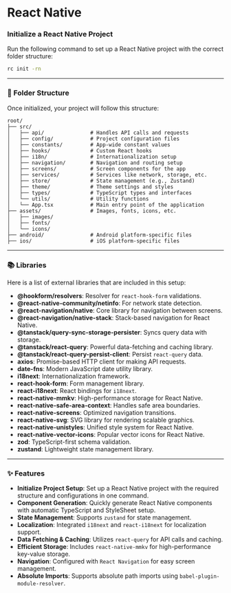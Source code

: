 
# React Native

### Initialize a React Native Project

Run the following command to set up a React Native project with the correct folder structure:

```bash
rc init -rn
```

---

### 📂 Folder Structure

Once initialized, your project will follow this structure:

```
root/
├── src/
│   ├── api/               # Handles API calls and requests
│   ├── config/            # Project configuration files
│   ├── constants/         # App-wide constant values
│   ├── hooks/             # Custom React hooks
│   ├── i18n/              # Internationalization setup
│   ├── navigation/        # Navigation and routing setup
│   ├── screens/           # Screen components for the app
│   ├── services/          # Services like network, storage, etc.
│   ├── store/             # State management (e.g., Zustand)
│   ├── theme/             # Theme settings and styles
│   ├── types/             # TypeScript types and interfaces
│   └── utils/             # Utility functions
│   └── App.tsx            # Main entry point of the application
├── assets/                # Images, fonts, icons, etc.
│   ├── images/
│   ├── fonts/
│   └── icons/
├── android/               # Android platform-specific files
├── ios/                   # iOS platform-specific files
```

---

### 📚 Libraries

Here is a list of external libraries that are included in this setup:

- **@hookform/resolvers**: Resolver for `react-hook-form` validations.
- **@react-native-community/netinfo**: For network state detection.
- **@react-navigation/native**: Core library for navigation between screens.
- **@react-navigation/native-stack**: Stack-based navigation for React Native.
- **@tanstack/query-sync-storage-persister**: Syncs query data with storage.
- **@tanstack/react-query**: Powerful data-fetching and caching library.
- **@tanstack/react-query-persist-client**: Persist `react-query` data.
- **axios**: Promise-based HTTP client for making API requests.
- **date-fns**: Modern JavaScript date utility library.
- **i18next**: Internationalization framework.
- **react-hook-form**: Form management library.
- **react-i18next**: React bindings for `i18next`.
- **react-native-mmkv**: High-performance storage for React Native.
- **react-native-safe-area-context**: Handles safe area boundaries.
- **react-native-screens**: Optimized navigation transitions.
- **react-native-svg**: SVG library for rendering scalable graphics.
- **react-native-unistyles**: Unified style system for React Native.
- **react-native-vector-icons**: Popular vector icons for React Native.
- **zod**: TypeScript-first schema validation.
- **zustand**: Lightweight state management library.

---

### ✨ Features

- **Initialize Project Setup**: Set up a React Native project with the required structure and configurations in one command.
- **Component Generation**: Quickly generate React Native components with automatic TypeScript and StyleSheet setup.
- **State Management**: Supports `zustand` for state management.
- **Localization**: Integrated `i18next` and `react-i18next` for localization support.
- **Data Fetching & Caching**: Utilizes `react-query` for API calls and caching.
- **Efficient Storage**: Includes `react-native-mmkv` for high-performance key-value storage.
- **Navigation**: Configured with `React Navigation` for easy screen management.
- **Absolute Imports**: Supports absolute path imports using `babel-plugin-module-resolver`.
